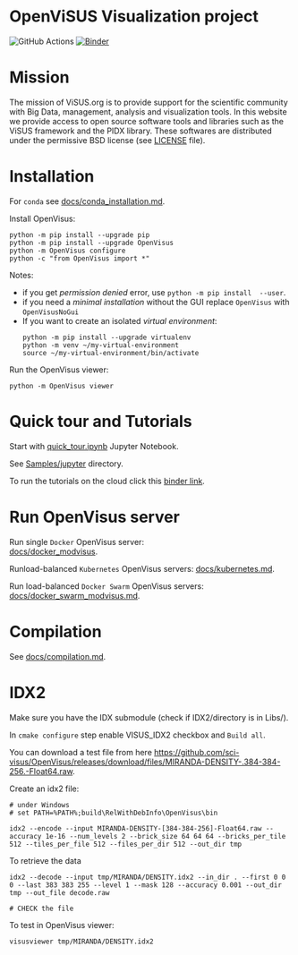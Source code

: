 # OpenViSUS Visualization project  
     
![GitHub Actions](https://github.com/sci-visus/OpenVisus/workflows/BuildOpenVisus/badge.svg)
[![Binder](https://mybinder.org/badge_logo.svg)](https://mybinder.org/v2/gh/sci-visus/OpenVisus/master?filepath=Samples%2Fjupyter)


      
 
# Mission

The mission of ViSUS.org is to provide support for the scientific community with Big Data, management, analysis and visualization tools.
In this website we provide access to open source software tools and libraries such as the ViSUS framework and the PIDX library.
These softwares are distributed under the permissive BSD license (see [LICENSE](https://github.com/sci-visus/OpenVisus/tree/master/LICENSE) file).

# Installation

For `conda` see 
[docs/conda_installation.md](https://github.com/sci-visus/OpenVisus/blob/master/docs/conda_installation.md).


Install OpenVisus:

```
python -m pip install --upgrade pip
python -m pip install --upgrade OpenVisus
python -m OpenVisus configure 
python -c "from OpenVisus import *"
```

Notes:
- if you get *permission denied* error, use `python -m pip install  --user`.
- if you need a *minimal installation* without the GUI replace `OpenVisus` with `OpenVisusNoGui`
- If you want to create an isolated *virtual environment*:
	```
	python -m pip install --upgrade virtualenv
	python -m venv ~/my-virtual-environment
	source ~/my-virtual-environment/bin/activate
	```

Run the OpenVisus viewer:

```
python -m OpenVisus viewer
```

# Quick tour and Tutorials

Start with 
[quick_tour.ipynb](https://github.com/sci-visus/OpenVisus/blob/master/Samples/jupyter/quick_tour.ipynb) 
Jupyter Notebook.

See 
[Samples/jupyter](https://github.com/sci-visus/OpenVisus/tree/master/Samples/jupyter)
directory. 

To run the tutorials on the cloud click this [binder link](https://mybinder.org/v2/gh/sci-visus/OpenVisus/master?filepath=Samples%2Fjupyter).


# Run OpenVisus server

Run single `Docker` OpenVisus server:  
[docs/docker_modvisus](https://github.com/sci-visus/OpenVisus/blob/master/docs/docker_modvisus.md).

Runload-balanced `Kubernetes` OpenVisus servers: 
[docs/kubernetes.md](https://github.com/sci-visus/OpenVisus/blob/master/docs/kubernetes.md).


Run load-balanced `Docker Swarm` OpenVisus servers: 
[docs/docker_swarm_modvisus.md](https://github.com/sci-visus/OpenVisus/blob/master/docs/docker_swarm_modvisus.md).



# Compilation

See [docs/compilation.md](https://github.com/sci-visus/OpenVisus/blob/master/docs/compilation.md).


# IDX2

Make sure you have the IDX submodule (check if IDX2/directory is in Libs/).

In `cmake configure` step enable VISUS_IDX2 checkbox and `Build all`.

You can download a test file from here https://github.com/sci-visus/OpenVisus/releases/download/files/MIRANDA-DENSITY-.384-384-256.-Float64.raw.

Create an idx2 file:

```
# under Windows
# set PATH=%PATH%;build\RelWithDebInfo\OpenVisus\bin

idx2 --encode --input MIRANDA-DENSITY-[384-384-256]-Float64.raw --accuracy 1e-16 --num_levels 2 --brick_size 64 64 64 --bricks_per_tile 512 --tiles_per_file 512 --files_per_dir 512 --out_dir tmp
```

To retrieve the data

```
idx2 --decode --input tmp/MIRANDA/DENSITY.idx2 --in_dir . --first 0 0 0 --last 383 383 255 --level 1 --mask 128 --accuracy 0.001 --out_dir tmp --out_file decode.raw

# CHECK the file 
```

To test in OpenVisus viewer:

```
visusviewer tmp/MIRANDA/DENSITY.idx2
``` 

